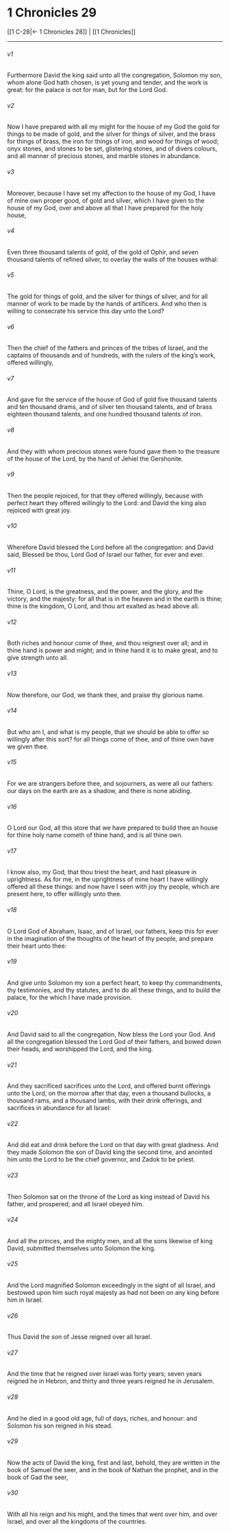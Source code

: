 # 1 Chronicles 29

[[1 C-28|← 1 Chronicles 28]] | [[1 Chronicles]]
***

###### v1
Furthermore David the king said unto all the congregation, Solomon my son, whom alone God hath chosen, is yet young and tender, and the work is great: for the palace is not for man, but for the Lord God.
###### v2
Now I have prepared with all my might for the house of my God the gold for things to be made of gold, and the silver for things of silver, and the brass for things of brass, the iron for things of iron, and wood for things of wood; onyx stones, and stones to be set, glistering stones, and of divers colours, and all manner of precious stones, and marble stones in abundance.
###### v3
Moreover, because I have set my affection to the house of my God, I have of mine own proper good, of gold and silver, which I have given to the house of my God, over and above all that I have prepared for the holy house,
###### v4
Even three thousand talents of gold, of the gold of Ophir, and seven thousand talents of refined silver, to overlay the walls of the houses withal:
###### v5
The gold for things of gold, and the silver for things of silver, and for all manner of work to be made by the hands of artificers. And who then is willing to consecrate his service this day unto the Lord?
###### v6
Then the chief of the fathers and princes of the tribes of Israel, and the captains of thousands and of hundreds, with the rulers of the king’s work, offered willingly,
###### v7
And gave for the service of the house of God of gold five thousand talents and ten thousand drams, and of silver ten thousand talents, and of brass eighteen thousand talents, and one hundred thousand talents of iron.
###### v8
And they with whom precious stones were found gave them to the treasure of the house of the Lord, by the hand of Jehiel the Gershonite.
###### v9
Then the people rejoiced, for that they offered willingly, because with perfect heart they offered willingly to the Lord: and David the king also rejoiced with great joy.
###### v10
Wherefore David blessed the Lord before all the congregation: and David said, Blessed be thou, Lord God of Israel our father, for ever and ever.
###### v11
Thine, O Lord, is the greatness, and the power, and the glory, and the victory, and the majesty: for all that is in the heaven and in the earth is thine; thine is the kingdom, O Lord, and thou art exalted as head above all.
###### v12
Both riches and honour come of thee, and thou reignest over all; and in thine hand is power and might; and in thine hand it is to make great, and to give strength unto all.
###### v13
Now therefore, our God, we thank thee, and praise thy glorious name.
###### v14
But who am I, and what is my people, that we should be able to offer so willingly after this sort? for all things come of thee, and of thine own have we given thee.
###### v15
For we are strangers before thee, and sojourners, as were all our fathers: our days on the earth are as a shadow, and there is none abiding.
###### v16
O Lord our God, all this store that we have prepared to build thee an house for thine holy name cometh of thine hand, and is all thine own.
###### v17
I know also, my God, that thou triest the heart, and hast pleasure in uprightness. As for me, in the uprightness of mine heart I have willingly offered all these things: and now have I seen with joy thy people, which are present here, to offer willingly unto thee.
###### v18
O Lord God of Abraham, Isaac, and of Israel, our fathers, keep this for ever in the imagination of the thoughts of the heart of thy people, and prepare their heart unto thee:
###### v19
And give unto Solomon my son a perfect heart, to keep thy commandments, thy testimonies, and thy statutes, and to do all these things, and to build the palace, for the which I have made provision.
###### v20
And David said to all the congregation, Now bless the Lord your God. And all the congregation blessed the Lord God of their fathers, and bowed down their heads, and worshipped the Lord, and the king.
###### v21
And they sacrificed sacrifices unto the Lord, and offered burnt offerings unto the Lord, on the morrow after that day, even a thousand bullocks, a thousand rams, and a thousand lambs, with their drink offerings, and sacrifices in abundance for all Israel:
###### v22
And did eat and drink before the Lord on that day with great gladness. And they made Solomon the son of David king the second time, and anointed him unto the Lord to be the chief governor, and Zadok to be priest.
###### v23
Then Solomon sat on the throne of the Lord as king instead of David his father, and prospered; and all Israel obeyed him.
###### v24
And all the princes, and the mighty men, and all the sons likewise of king David, submitted themselves unto Solomon the king.
###### v25
And the Lord magnified Solomon exceedingly in the sight of all Israel, and bestowed upon him such royal majesty as had not been on any king before him in Israel.
###### v26
Thus David the son of Jesse reigned over all Israel.
###### v27
And the time that he reigned over Israel was forty years; seven years reigned he in Hebron, and thirty and three years reigned he in Jerusalem.
###### v28
And he died in a good old age, full of days, riches, and honour: and Solomon his son reigned in his stead.
###### v29
Now the acts of David the king, first and last, behold, they are written in the book of Samuel the seer, and in the book of Nathan the prophet, and in the book of Gad the seer,
###### v30
With all his reign and his might, and the times that went over him, and over Israel, and over all the kingdoms of the countries.  
